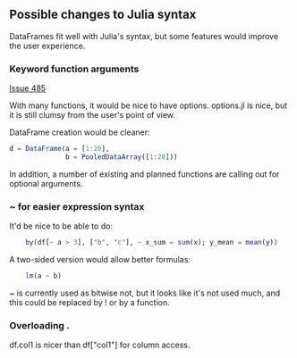 ## Possible changes to Julia syntax

DataFrames fit well with Julia's syntax, but some features would
improve the user experience.

### Keyword function arguments

[Issue 485](https://github.com/JuliaLang/julia/issues/485)

With many functions, it would be nice to have options. options.jl is
nice, but it is still clumsy from the user's point of view.

DataFrame creation would be cleaner:

```julia
d = DataFrame(a = [1:20],
              b = PooledDataArray([1:20]))
```

In addition, a number of existing and planned functions are calling
out for optional arguments.

### ~ for easier expression syntax

It'd be nice to be able to do:

```julia
    by(df[~ a > 3], ["b", "c"], ~ x_sum = sum(x); y_mean = mean(y))
```
A two-sided version would allow better formulas:

```julia
    lm(a ~ b)
```

~ is currently used as bitwise not, but it looks like it's not used
much, and this could be replaced by ! or by a function.


### Overloading .

df.col1 is nicer than df["col1"] for column access.

